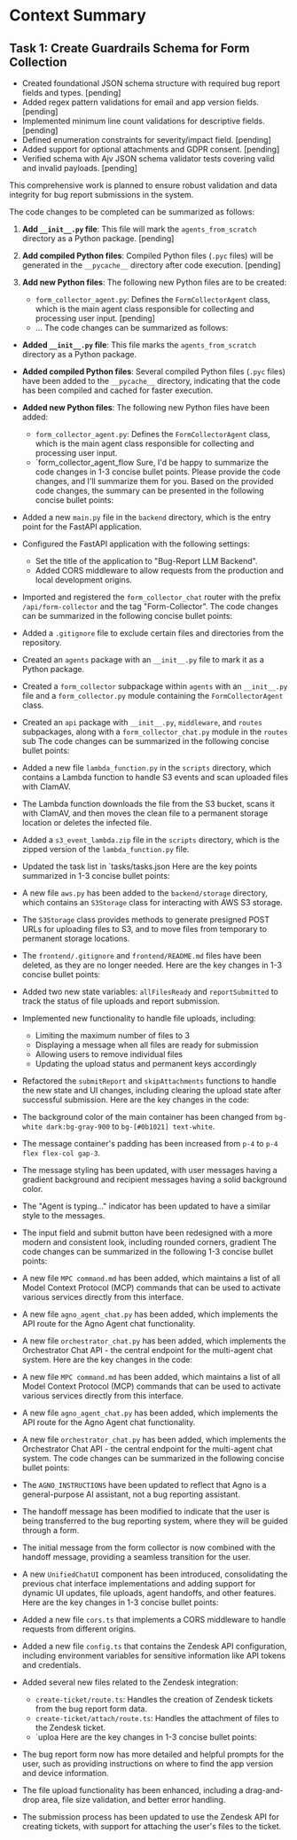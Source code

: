 # Context Summary

## Task 1: Create Guardrails Schema for Form Collection

- Created foundational JSON schema structure with required bug report fields and types. [pending]
- Added regex pattern validations for email and app version fields. [pending]
- Implemented minimum line count validations for descriptive fields. [pending]
- Defined enumeration constraints for severity/impact field. [pending]
- Added support for optional attachments and GDPR consent. [pending]
- Verified schema with Ajv JSON schema validator tests covering valid and invalid payloads. [pending]

This comprehensive work is planned to ensure robust validation and data integrity for bug report submissions in the system.

The code changes to be completed can be summarized as follows:

1. **Add `__init__.py` file**: This file will mark the `agents_from_scratch` directory as a Python package. [pending]

2. **Add compiled Python files**: Compiled Python files (`.pyc` files) will be generated in the `__pycache__` directory after code execution. [pending]

3. **Add new Python files**: The following new Python files are to be created:
   - `form_collector_agent.py`: Defines the `FormCollectorAgent` class, which is the main agent class responsible for collecting and processing user input. [pending]
   - ...
The code changes can be summarized as follows:

- **Added `__init__.py` file**: This file marks the `agents_from_scratch` directory as a Python package.
- **Added compiled Python files**: Several compiled Python files (`.pyc` files) have been added to the `__pycache__` directory, indicating that the code has been compiled and cached for faster execution.
- **Added new Python files**: The following new Python files have been added:
  - `form_collector_agent.py`: Defines the `FormCollectorAgent` class, which is the main agent class responsible for collecting and processing user input.
  - `form_collector_agent_flow
Sure, I'd be happy to summarize the code changes in 1-3 concise bullet points. Please provide the code changes, and I'll summarize them for you.
Based on the provided code changes, the summary can be presented in the following concise bullet points:

- Added a new `main.py` file in the `backend` directory, which is the entry point for the FastAPI application.
- Configured the FastAPI application with the following settings:
  - Set the title of the application to "Bug-Report LLM Backend".
  - Added CORS middleware to allow requests from the production and local development origins.
- Imported and registered the `form_collector_chat` router with the prefix `/api/form-collector` and the tag "Form-Collector".
The code changes can be summarized in the following concise bullet points:

- Added a `.gitignore` file to exclude certain files and directories from the repository.
- Created an `agents` package with an `__init__.py` file to mark it as a Python package.
- Created a `form_collector` subpackage within `agents` with an `__init__.py` file and a `form_collector.py` module containing the `FormCollectorAgent` class.
- Created an `api` package with `__init__.py`, `middleware`, and `routes` subpackages, along with a `form_collector_chat.py` module in the `routes` sub
The code changes can be summarized in the following concise bullet points:

- Added a new file `lambda_function.py` in the `scripts` directory, which contains a Lambda function to handle S3 events and scan uploaded files with ClamAV.
- The Lambda function downloads the file from the S3 bucket, scans it with ClamAV, and then moves the clean file to a permanent storage location or deletes the infected file.
- Added a `s3_event_lambda.zip` file in the `scripts` directory, which is the zipped version of the `lambda_function.py` file.
- Updated the task list in `tasks/tasks.json
Here are the key points summarized in 1-3 concise bullet points:

- A new file `aws.py` has been added to the `backend/storage` directory, which contains an `S3Storage` class for interacting with AWS S3 storage.
- The `S3Storage` class provides methods to generate presigned POST URLs for uploading files to S3, and to move files from temporary to permanent storage locations.
- The `frontend/.gitignore` and `frontend/README.md` files have been deleted, as they are no longer needed.
Here are the key changes in 1-3 concise bullet points:

- Added two new state variables: `allFilesReady` and `reportSubmitted` to track the status of file uploads and report submission.
- Implemented new functionality to handle file uploads, including:
  - Limiting the maximum number of files to 3
  - Displaying a message when all files are ready for submission
  - Allowing users to remove individual files
  - Updating the upload status and permanent keys accordingly
- Refactored the `submitReport` and `skipAttachments` functions to handle the new state and UI changes, including clearing the upload state after successful submission.
Here are the key changes in the code:

- The background color of the main container has been changed from `bg-white dark:bg-gray-900` to `bg-[#0b1021] text-white`.
- The message container's padding has been increased from `p-4` to `p-4 flex flex-col gap-3`.
- The message styling has been updated, with user messages having a gradient background and recipient messages having a solid background color.
- The "Agent is typing..." indicator has been updated to have a similar style to the messages.
- The input field and submit button have been redesigned with a more modern and consistent look, including rounded corners, gradient
The code changes can be summarized in the following 1-3 concise bullet points:

- A new file `MPC command.md` has been added, which maintains a list of all Model Context Protocol (MCP) commands that can be used to activate various services directly from this interface.
- A new file `agno_agent_chat.py` has been added, which implements the API route for the Agno Agent chat functionality.
- A new file `orchestrator_chat.py` has been added, which implements the Orchestrator Chat API - the central endpoint for the multi-agent chat system.
Here are the key changes in the code:

- A new file `MPC command.md` has been added, which maintains a list of all Model Context Protocol (MCP) commands that can be used to activate various services directly from this interface.
- A new file `agno_agent_chat.py` has been added, which implements the API route for the Agno Agent chat functionality.
- A new file `orchestrator_chat.py` has been added, which implements the Orchestrator Chat API - the central endpoint for the multi-agent chat system.
The code changes can be summarized in the following concise bullet points:

- The `AGNO_INSTRUCTIONS` have been updated to reflect that Agno is a general-purpose AI assistant, not a bug reporting assistant.
- The handoff message has been modified to indicate that the user is being transferred to the bug reporting system, where they will be guided through a form.
- The initial message from the form collector is now combined with the handoff message, providing a seamless transition for the user.
- A new `UnifiedChatUI` component has been introduced, consolidating the previous chat interface implementations and adding support for dynamic UI updates, file uploads, agent handoffs, and other features.
Here are the key changes in 1-3 concise bullet points:

- Added a new file `cors.ts` that implements a CORS middleware to handle requests from different origins.
- Added a new file `config.ts` that contains the Zendesk API configuration, including environment variables for sensitive information like API tokens and credentials.
- Added several new files related to the Zendesk integration:
  - `create-ticket/route.ts`: Handles the creation of Zendesk tickets from the bug report form data.
  - `create-ticket/attach/route.ts`: Handles the attachment of files to the Zendesk ticket.
  - `uploa
Here are the key changes in 1-3 concise bullet points:

- The bug report form now has more detailed and helpful prompts for the user, such as providing instructions on where to find the app version and device information.
- The file upload functionality has been enhanced, including a drag-and-drop area, file size validation, and better error handling.
- The submission process has been updated to use the Zendesk API for creating tickets, with support for attaching the user's files to the ticket.
